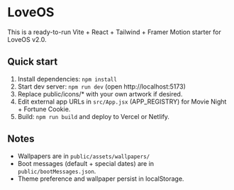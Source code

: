 # LoveOS

This is a ready-to-run Vite + React + Tailwind + Framer Motion starter for LoveOS v2.0.

## Quick start
1. Install dependencies: `npm install`
2. Start dev server: `npm run dev` (open http://localhost:5173)
3. Replace public/icons/* with your own artwork if desired.
4. Edit external app URLs in `src/App.jsx` (APP_REGISTRY) for Movie Night + Fortune Cookie.
5. Build: `npm run build` and deploy to Vercel or Netlify.

## Notes
- Wallpapers are in `public/assets/wallpapers/`
- Boot messages (default + special dates) are in `public/bootMessages.json`.
- Theme preference and wallpaper persist in localStorage.
